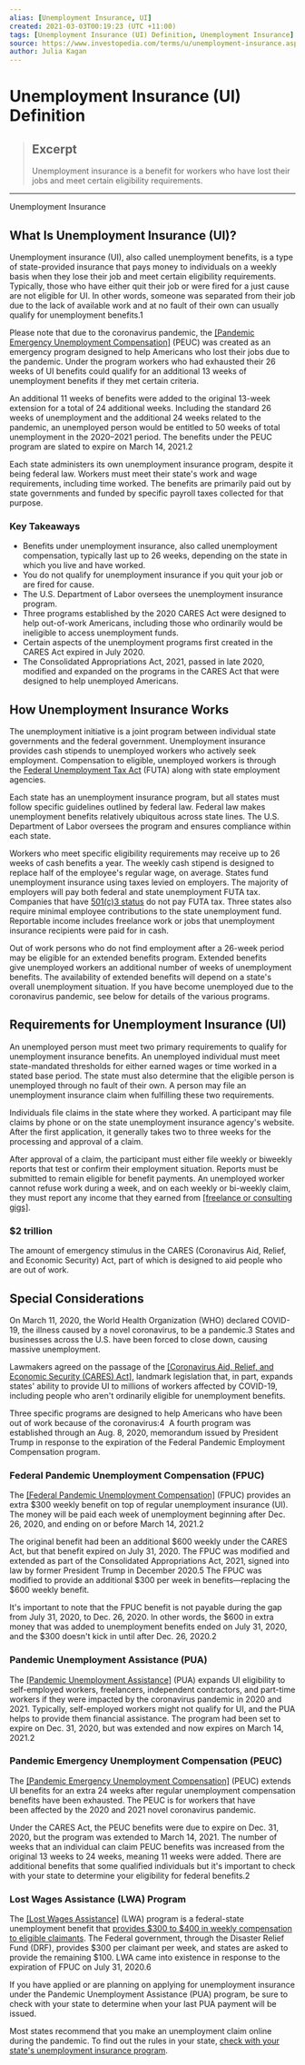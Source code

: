 ```yaml
---
alias: [Unemployment Insurance, UI]
created: 2021-03-03T00:19:23 (UTC +11:00)
tags: [Unemployment Insurance (UI) Definition, Unemployment Insurance]
source: https://www.investopedia.com/terms/u/unemployment-insurance.asp
author: Julia Kagan
---
```


# Unemployment Insurance (UI) Definition

> ## Excerpt
> Unemployment insurance is a benefit for workers who have lost their jobs and meet certain eligibility requirements.

---

Unemployment Insurance
## What Is Unemployment Insurance (UI)?

Unemployment insurance (UI), also called unemployment benefits, is a type of state-provided insurance that pays money to individuals on a weekly basis when they lose their job and meet certain eligibility requirements. Typically, those who have either quit their job or were fired for a just cause are not eligible for UI. In other words, someone was separated from their job due to the lack of available work and at no fault of their own can usually qualify for unemployment benefits.1

Please note that due to the coronavirus pandemic, the [[Pandemic Emergency Unemployment Compensation]](https://www.investopedia.com/pandemic-emergency-unemployment-compensation-peuc-definition-4802046) (PEUC) was created as an emergency program designed to help Americans who lost their jobs due to the pandemic. Under the program workers who had exhausted their 26 weeks of UI benefits could qualify for an additional 13 weeks of unemployment benefits if they met certain criteria.

An additional 11 weeks of benefits were added to the original 13-week extension for a total of 24 additional weeks. Including the standard 26 weeks of unemployment and the additional 24 weeks related to the pandemic, an unemployed person would be entitled to 50 weeks of total unemployment in the 2020–2021 period. The benefits under the PEUC program are slated to expire on March 14, 2021.2

Each state administers its own unemployment insurance program, despite it being federal law. Workers must meet their state's work and wage requirements, including time worked. The benefits are primarily paid out by state governments and funded by specific payroll taxes collected for that purpose.

### Key Takeaways

-   Benefits under unemployment insurance, also called unemployment compensation, typically last up to 26 weeks, depending on the state in which you live and have worked.
-   You do not qualify for unemployment insurance if you quit your job or are fired for cause.
-   The U.S. Department of Labor oversees the unemployment insurance program.
-   Three programs established by the 2020 CARES Act were designed to help out-of-work Americans, including those who ordinarily would be ineligible to access unemployment funds.
-   Certain aspects of the unemployment programs first created in the CARES Act expired in July 2020.
-   The Consolidated Appropriations Act, 2021, passed in late 2020, modified and expanded on the programs in the CARES Act that were designed to help unemployed Americans.

## How Unemployment Insurance Works

The unemployment initiative is a joint program between individual state governments and the federal government. Unemployment insurance provides cash stipends to unemployed workers who actively seek employment. Compensation to eligible, unemployed workers is through the [Federal Unemployment Tax Act](https://www.investopedia.com/terms/f/federal-unemployment-tax-act-futa.asp) (FUTA) along with state employment agencies.

Each state has an unemployment insurance program, but all states must follow specific guidelines outlined by federal law. Federal law makes unemployment benefits relatively ubiquitous across state lines. The U.S. Department of Labor oversees the program and ensures compliance within each state.

Workers who meet specific eligibility requirements may receive up to 26 weeks of cash benefits a year. The weekly cash stipend is designed to replace half of the employee's regular wage, on average. States fund unemployment insurance using taxes levied on employers. The majority of employers will pay both federal and state unemployment FUTA tax. Companies that have [501(c)3 status](https://www.investopedia.com/terms/1/501c3-organizations.asp) do not pay FUTA tax. Three states also require minimal employee contributions to the state unemployment fund. Reportable income includes freelance work or jobs that unemployment insurance recipients were paid for in cash.

Out of work persons who do not find employment after a 26-week period may be eligible for an extended benefits program. Extended benefits give unemployed workers an additional number of weeks of unemployment benefits. The availability of extended benefits will depend on a state's overall unemployment situation. If you have become unemployed due to the coronavirus pandemic, see below for details of the various programs.

## Requirements for Unemployment Insurance (UI)

An unemployed person must meet two primary requirements to qualify for unemployment insurance benefits. An unemployed individual must meet state-mandated thresholds for either earned wages or time worked in a stated base period. The state must also determine that the eligible person is unemployed through no fault of their own. A person may file an unemployment insurance claim when fulfilling these two requirements.

Individuals file claims in the state where they worked. A participant may file claims by phone or on the state unemployment insurance agency's website. After the first application, it generally takes two to three weeks for the processing and approval of a claim.

After approval of a claim, the participant must either file weekly or biweekly reports that test or confirm their employment situation. Reports must be submitted to remain eligible for benefit payments. An unemployed worker cannot refuse work during a week, and on each weekly or bi-weekly claim, they must report any income that they earned from [[freelance or consulting gigs]](https://www.investopedia.com/terms/f/freelancer.asp).

### $2 trillion

The amount of emergency stimulus in the CARES (Coronavirus Aid, Relief, and Economic Security) Act, part of which is designed to aid people who are out of work.

## Special Considerations

On March 11, 2020, the World Health Organization (WHO) declared COVID-19, the illness caused by a novel coronavirus, to be a pandemic.3 States and businesses across the U.S. have been forced to close down, causing massive unemployment.

Lawmakers agreed on the passage of the [[Coronavirus Aid, Relief, and Economic Security (CARES) Act]](https://www.investopedia.com/coronavirus-aid-relief-and-economic-security-cares-act-4800707), landmark legislation that, in part, expands states' ability to provide UI to millions of workers affected by COVID-19, including people who aren't ordinarily eligible for unemployment benefits.

Three specific programs are designed to help Americans who have been out of work because of the coronavirus:4  A fourth program was established through an Aug. 8, 2020, memorandum issued by President Trump in response to the expiration of the Federal Pandemic Employment Compensation program.

### Federal Pandemic Unemployment Compensation (FPUC)

The [[Federal Pandemic Unemployment Compensation]](https://www.investopedia.com/federal-pandemic-unemployment-compensation-fpuc-definition-4802039) (FPUC) provides an extra $300 weekly benefit on top of regular unemployment insurance (UI). The money will be paid each week of unemployment beginning after Dec. 26, 2020, and ending on or before March 14, 2021.2

The original benefit had been an additional $600 weekly under the CARES Act, but that benefit expired on July 31, 2020. The FPUC was modified and extended as part of the Consolidated Appropriations Act, 2021, signed into law by former President Trump in December 2020.5 The FPUC was modified to provide an additional $300 per week in benefits—replacing the $600 weekly benefit.

It's important to note that the FPUC benefit is not payable during the gap from July 31, 2020, to Dec. 26, 2020. In other words, the $600 in extra money that was added to unemployment benefits ended on July 31, 2020, and the $300 doesn't kick in until after Dec. 26, 2020.2

### Pandemic Unemployment Assistance (PUA)

The [[Pandemic Unemployment Assistance]](https://www.investopedia.com/pandemic-unemployment-assistance-pua-definition-4802064) (PUA) expands UI eligibility to self-employed workers, freelancers, independent contractors, and part-time workers if they were impacted by the coronavirus pandemic in 2020 and 2021. Typically, self-employed workers might not qualify for UI, and the PUA helps to provide them financial assistance. The program had been set to expire on Dec. 31, 2020, but was extended and now expires on March 14, 2021.2

### Pandemic Emergency Unemployment Compensation (PEUC)

The [[Pandemic Emergency Unemployment Compensation]](https://www.investopedia.com/pandemic-emergency-unemployment-compensation-peuc-definition-4802046) (PEUC) extends UI benefits for an extra 24 weeks after regular unemployment compensation benefits have been exhausted. The PEUC is for workers that have been affected by the 2020 and 2021 novel coronavirus pandemic.

Under the CARES Act, the PEUC benefits were due to expire on Dec. 31, 2020, but the program was extended to March 14, 2021. The number of weeks that an individual can claim PEUC benefits was increased from the original 13 weeks to 24 weeks, meaning 11 weeks were added. There are additional benefits that some qualified individuals but it's important to check with your state to determine your eligibility for federal benefits.2

### Lost Wages Assistance (LWA) Program

The [[Lost Wages Assistance]](https://www.investopedia.com/lost-wages-assistance-lwa-program-definition-5076976#citation-1) (LWA) program is a federal-state unemployment benefit that [provides $300 to $400 in weekly compensation to eligible claimants](https://www.investopedia.com/how-to-get-your-extra-usd300-in-unemployment-benefits-5076898). The Federal government, through the Disaster Relief Fund (DRF), provides $300 per claimant per week, and states are asked to provide the remaining $100. LWA came into existence in response to the expiration of FPUC on July 31, 2020.6

If you have applied or are planning on applying for unemployment insurance under the Pandemic Unemployment Assistance (PUA) program, be sure to check with your state to determine when your last PUA payment will be issued.

Most states recommend that you make an unemployment claim online during the pandemic. To find out the rules in your state, [check with your state's unemployment insurance program](https://www.careeronestop.org/LocalHelp/UnemploymentBenefits/find-unemployment-benefits.aspx).

